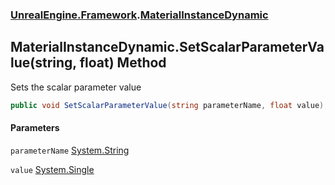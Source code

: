 ### [UnrealEngine.Framework](./UnrealEngine-Framework.md 'UnrealEngine.Framework').[MaterialInstanceDynamic](./UnrealEngine-Framework-MaterialInstanceDynamic.md 'UnrealEngine.Framework.MaterialInstanceDynamic')
## MaterialInstanceDynamic.SetScalarParameterValue(string, float) Method
Sets the scalar parameter value  
```csharp
public void SetScalarParameterValue(string parameterName, float value);
```
#### Parameters
<a name='UnrealEngine-Framework-MaterialInstanceDynamic-SetScalarParameterValue(string_float)-parameterName'></a>
`parameterName` [System.String](https://docs.microsoft.com/en-us/dotnet/api/System.String 'System.String')  
  
<a name='UnrealEngine-Framework-MaterialInstanceDynamic-SetScalarParameterValue(string_float)-value'></a>
`value` [System.Single](https://docs.microsoft.com/en-us/dotnet/api/System.Single 'System.Single')  
  
